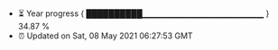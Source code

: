 - ⏳ Year progress { ██████████▁▁▁▁▁▁▁▁▁▁▁▁▁▁▁▁▁▁▁▁ } 34.87 %
- ⏰ Updated on Sat, 08 May 2021 06:27:53 GMT

